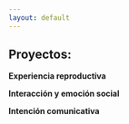 ```yaml
---
layout: default 
---
```


## Proyectos:

**Experiencia reproductiva**

**Interacción y emoción social**

**Intención comunicativa**
